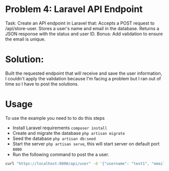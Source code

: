 # Problem 4: Laravel API Endpoint

Task: Create an API endpoint in Laravel that: Accepts a POST request to
/api/store-user. Stores a user's name and email in the database. Returns a
JSON response with the status and user ID. Bonus: Add validation to ensure the
email is unique.

# Solution:

Built the requested endpoint that will receive and save the user information,
I couldn't apply the validation because I'm facing a problem but I ran out of
time so I have to post the solutions.

# Usage

To use the example you need to to do this steps

-   Install Laravel requirements `composer install`
-   Create and migrate the database `php artisan migrate`
-   Seed the database `php artisan db:seed`
-   Start the server `php artisan serve`, this will start server on default
    port `8000`
-   Run the following command to post the a user.

```sh
curl "https://localhost:8000/api/user" -d '{"username": "test1", "email": "test@test.com"}'
```
